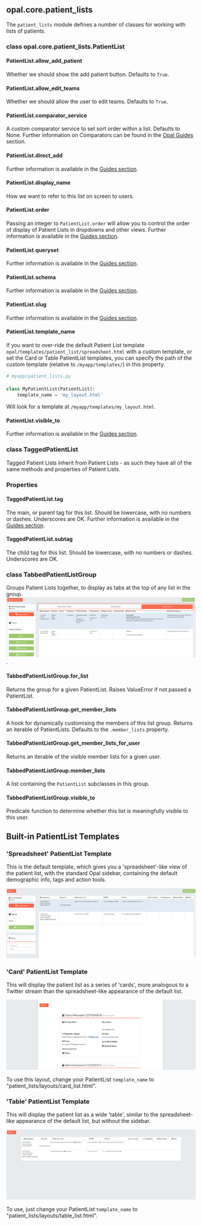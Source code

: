 ## opal.core.patient_lists

The `patient_lists` module defines a number of classes for working with lists of patients.


### class opal.core.patient_lists.PatientList

#### PatientList.allow_add_patient
Whether we should show the add patient button. Defaults to `True`.

#### PatientList.allow_edit_teams
Whether we should allow the user to edit teams. Defaults to `True`.

#### PatientList.comparator_service
A custom comparator service to set sort order within a list. Defaults to None.
Further information on Comparators can be found in the [Opal Guides](../guides/list_views.md#customising-sort-order-of-episodes) section.

#### PatientList.direct_add
Further information is available in the [Guides section](../guides/list_views.md#direct-add).

#### PatientList.display_name
How we want to refer to this list on screen to users.

#### PatientList.order
Passing an integer to `PatientList.order` will allow you to control the order of display of Patient Lists in dropdowns and other views. Further information is available in the [Guides section](../guides/list_views.md#ordering-lists).

#### PatientList.queryset
Further information is available in the [Guides section](../guides/list_views.md#querysets).

#### PatientList.schema
Further information is available in the [Guides section](../guides/list_views.md#schemas).

#### PatientList.slug
Further information is available in the [Guides section](../guides/list_views.md#slug).

#### PatientList.template_name
If you want to over-ride the default Patient List template `opal/templates/patient_list/spreadsheet.html` with a custom template, or set the Card or Table PatientList templates, you can specify the path of the custom template (relative to `/myapp/templates/`) in this property.

```python
# myapp/patient_lists.py

class MyPatientList(PatientList):
    template_name = 'my_layout.html'
```

Will look for a template at `/myapp/templates/my_layout.html`.

#### PatientList.visible_to
Further information is available in the [Guides section](../guides/list_views.md#access-control).



### class TaggedPatientList
Tagged Patient Lists inherit from Patient Lists - as such they have all of the same methods and properties of Patient Lists.

### Properties

#### TaggedPatientList.tag
The main, or parent tag for this list. Should be lowercase, with no numbers or dashes. Underscores are OK. Further information is available in the [Guides section](../guides/list_views.md#tagged-patient-lists).

#### TaggedPatientList.subtag
The child tag for this list. Should be lowercase, with no numbers or dashes. Underscores are OK.



### class TabbedPatientListGroup
Groups Patient Lists together, to display as tabs at the top of any list in the group.
![patientlist-tabbed-view](../img/patientlist-tabbed-view.png).

#### TabbedPatientListGroup.for_list
Returns the group for a given PatientList. Raises ValueError if not passed a PatientList.

#### TabbedPatientListGroup.get_member_lists
A hook for dynamically customising the members of this list group. Returns an iterable of PatientLists. Defaults to the `.member_lists` property.

#### TabbedPatientListGroup.get_member_lists_for_user
Returns an iterable of the visible member lists for a given user.

#### TabbedPatientListGroup.member_lists
A list containing the `PatientList` subclasses in this group.

#### TabbedPatientListGroup.visible_to
Predicate function to determine whether this list is meaningfully visible to this user.



## Built-in PatientList Templates

### 'Spreadsheet' PatientList Template
This is the default template, which gives you a 'spreadsheet'-like view of the patient list, with the standard Opal sidebar, containing the default demographic info, tags and action tools.

![patientlist-spreadsheet-template](../img/patientlist-spreadsheet-template.png)

### 'Card' PatientList Template
This will display the patient list as a series of 'cards', more analogous to a Twitter stream than the spreadsheet-like appearance of the default list.

![patientlist-card-template](../img/patientlist-card-template.png)

To use this layout, change your PatientList `template_name` to "patient_lists/layouts/card_list.html".

### 'Table' PatientList Template
This will display the patient list as a wide 'table', similar to the spreadsheet-like appearance of the default list, but without the sidebar.

![patientlist-table-template](../img/patientlist-table-template.png)

To use, just change your PatientList `template_name` to "patient_lists/layouts/table_list.html".
